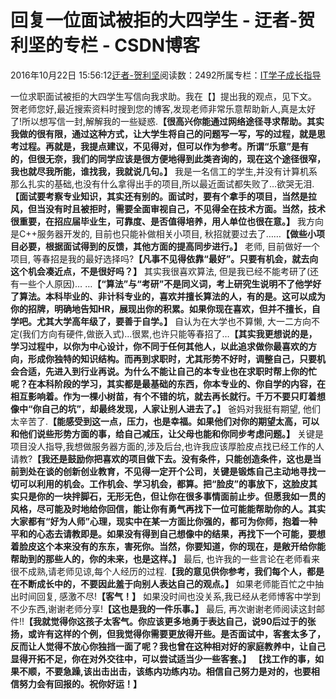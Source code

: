 
# 回复一位面试被拒的大四学生 - 迂者-贺利坚的专栏 - CSDN博客

2016年10月22日 15:56:12[迂者-贺利坚](https://me.csdn.net/sxhelijian)阅读数：2492所属专栏：[IT学子成长指导](https://blog.csdn.net/column/details/itstudy.html)



一位求职面试被拒的大四学生写信向我求助。我在【】提出我的观点，见下文。
贺老师您好,最近搜索资料时搜到您的博客,发现老师非常乐意帮助新人,真是太好了!所以想写信一封,解解我的一些疑惑.**【很高兴你能通过网络途径寻求帮助。其实我做的很有限，通过这种方式，让大学生将自己的问题写一写，写的过程，就是思考过程。再就是，我提点建议，不见得对，但可以作为参考。所谓“乐意”是有的，但很无奈，我们的同学应该是很方便地得到此类咨询的，现在这个途径很窄，我也就尽我所能，谁找我，我就说几句。】**
我是一名信工的学生,并没有计算机系那么扎实的基础,也没有什么拿得出手的项目,所以最近面试都失败了…欲哭无泪.**【面试要考察专业知识，其实还有别的。面试时，要有个拿手的项目，当然是拉风，但当没有时且被拒时，需要全面审视自己，不见得全在技术方面。当然，技术很重要，在招应届毕业生，可靠度、是否值得培养，用人单位也很在意。】**
我方向是C++服务器开发的, 目前也只能补做相关小项目, 秋招就要过去了……**【做些小项目必要，根据面试得到的反馈，其他方面的提高同步进行。】**
老师, 目前做好一个项目, 等春招是我的最好选择吗?**【凡事不见得依靠“最好”。只要有机会，就去向这个机会凑近点，不是很好吗？】**
其实我很喜欢算法, 但是我已经不能考研了(还有一些个人原因)… …**【“算法”与“考研”不是同义词，考上研究生说明不了他学好了算法。本科毕业的、非计科专业的，喜欢并擅长算法的人，有的是。这可以成为你的招牌，明确地告知HR，展现出你的积累。如果你现在喜欢，但并不擅长，自学吧。尤其大学高年级了，要善于自学。】**
自认为在大学也不算懒, 大一二方向不定(我们方向有硬件,做嵌入式)…很累,也许只能等春招了…**【其实我更想说的是，学习过程中，以你为中心设计，你不同于任何其他人，以此追求做你最喜欢的方向，形成你独特的知识结构。而再到求职时，尤其形势不好时，调整自己，只要机会合适，先进入到行业再说。为什么不能让自己的本专业也在求职时帮上你的忙呢？在本科阶段的学习，其实都是最基础的东西，你本专业的、你自学的内容，在相互影响着。作为一棵小树苗，有个不错的坑，就去再长就行。千万不要只盯着想像中“你自己的坑”，却最终发现，人家让别人进去了。】**
爸妈对我挺有期望, 他们太辛苦了.**【能感受到这一点，压力，也是幸福。如果他们对你的期望太高，可以和他们说些形势方面的事，给自己减压，让父母也能和你同步考虑问题。】**
关键是项目没人指导,我想做服务器方面的,涉及后台,也许我应该厚脸皮点找已经工作的人请教?**【我还是鼓励你把喜欢的项目做下去。没有条件，只能创造条件，这也是当前到处在谈的创新创业教育，不见得一定开个公司，关键是锻炼自己主动地寻找一切可以利用的机会。工作机会、学习机会，都算。把“脸皮”的事放下，这脸皮其实只是你的一块拌脚石，无形无色，但让你在很多事情面前止步。但愿我如一贯的风格，尽可能及时地给你回信，能让你有勇气再找下一位可能能帮助你的人。其实大家都有“好为人师”心理，现实中在某一方面比你强的，都可为你师，抱着一种平和的心态去请教即是。如果没有得到自己想像中的结果，再找下一个可能，要想着脸皮这个本来没有的东东，害死你。当然，你要知道，你的现在，是敞开给你能帮助到的那些人的，你的未来，也是这样。】**
最后, 也许我的一些言论在老师看来很不成熟,请老师见谅,每个人经历的过程.**【我的意见供你参考，我们每个人，都是在不断成长中的，不要因此羞于向别人表达自己的观点。】**
如果老师能百忙之中抽出时间回复, 感激不尽!**【客气！】**
如果没时间也没关系,我已经从老师博客中学到不少东西,谢谢老师分享!**【这也是我的一件乐事。】**
最后, 再次谢谢老师阅读这封邮件!!**【我就觉得你这孩子太客气。你应该更多地勇于表达自己，说90后过于的张扬，或许有这样的个例，但我觉得你需要更放得开些。是否面试中，客套太多了，反而让人觉得不放心你独挡一面了呢？我也曾在这种相对好的家庭教养中，让自己显得开拓不足，你在对外交往中，可以尝试适当少一些客套。】**
**【找工作的事，如果不顺，不要急躁,该出击出击，该练内功练内功。相信自己努力是对的，也要相信努力会有回报的。祝你好运！】**

